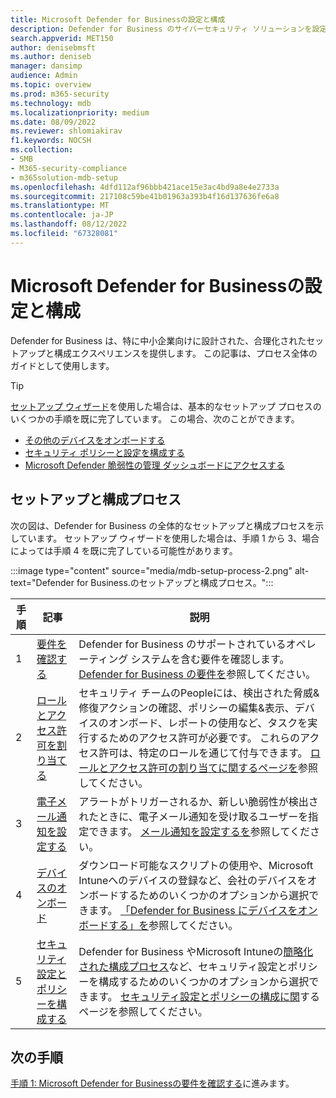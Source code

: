 ```yaml
---
title: Microsoft Defender for Businessの設定と構成
description: Defender for Business のサイバーセキュリティ ソリューションを設定する方法について説明します。 デバイスをオンボードし、ポリシーを確認し、必要に応じて設定を編集します。
search.appverid: MET150
author: denisebmsft
ms.author: deniseb
manager: dansimp
audience: Admin
ms.topic: overview
ms.prod: m365-security
ms.technology: mdb
ms.localizationpriority: medium
ms.date: 08/09/2022
ms.reviewer: shlomiakirav
f1.keywords: NOCSH
ms.collection:
- SMB
- M365-security-compliance
- m365solution-mdb-setup
ms.openlocfilehash: 4dfd112af96bbb421ace15e3ac4bd9a8e4e2733a
ms.sourcegitcommit: 217108c59be41b01963a393b4f16d137636fe6a8
ms.translationtype: MT
ms.contentlocale: ja-JP
ms.lasthandoff: 08/12/2022
ms.locfileid: "67328081"
---
```

# <a name="set-up-and-configure-microsoft-defender-for-business"></a>Microsoft Defender for Businessの設定と構成

Defender for Business は、特に中小企業向けに設計された、合理化されたセットアップと構成エクスペリエンスを提供します。 この記事は、プロセス全体のガイドとして使用します。

> [!TIP]
> [セットアップ ウィザード](mdb-use-wizard.md)を使用した場合は、基本的なセットアップ プロセスのいくつかの手順を既に完了しています。 この場合、次のことができます。
> - [その他のデバイスをオンボードする](mdb-onboard-devices.md)
> - [セキュリティ ポリシーと設定を構成する](mdb-configure-security-settings.md)
> - [Microsoft Defender 脆弱性の管理 ダッシュボードにアクセスする](mdb-view-tvm-dashboard.md)


## <a name="the-setup-and-configuration-process"></a>セットアップと構成プロセス

次の図は、Defender for Business の全体的なセットアップと構成プロセスを示しています。 セットアップ ウィザードを使用した場合は、手順 1 から 3、場合によっては手順 4 を既に完了している可能性があります。 

:::image type="content" source="media/mdb-setup-process-2.png" alt-text="Defender for Business.のセットアップと構成プロセス。":::

| 手順  | 記事 | 説明  |
|---------|---------|--------|
| 1 | [要件を確認する](mdb-requirements.md) | Defender for Business のサポートされているオペレーティング システムを含む要件を確認します。 [Defender for Business の要件を](mdb-requirements.md)参照してください。 |
| 2 | [ロールとアクセス許可を割り当てる](mdb-roles-permissions.md)     | セキュリティ チームのPeopleには、検出された脅威&修復アクションの確認、ポリシーの編集&表示、デバイスのオンボード、レポートの使用など、タスクを実行するためのアクセス許可が必要です。 これらのアクセス許可は、特定のロールを通じて付与できます。 [ロールとアクセス許可の割り当てに関するページを](mdb-roles-permissions.md)参照してください。        |
| 3 | [電子メール通知を設定する](mdb-email-notifications.md) | アラートがトリガーされるか、新しい脆弱性が検出されたときに、電子メール通知を受け取るユーザーを指定できます。 [メール通知を設定するを](mdb-email-notifications.md)参照してください。| 
| 4 | [デバイスのオンボード](mdb-onboard-devices.md)     | ダウンロード可能なスクリプトの使用や、Microsoft Intuneへのデバイスの登録など、会社のデバイスをオンボードするためのいくつかのオプションから選択できます。 [「Defender for Business にデバイスをオンボードする」を](mdb-onboard-devices.md)参照してください。         |
| 5 | [セキュリティ設定とポリシーを構成する](mdb-configure-security-settings.md) | Defender for Business やMicrosoft Intuneの[簡略化された構成プロセス](mdb-simplified-configuration.md)など、セキュリティ設定とポリシーを構成するためのいくつかのオプションから選択できます。 [セキュリティ設定とポリシーの構成に関](mdb-configure-security-settings.md)するページを参照してください。 |

## <a name="next-steps"></a>次の手順

[手順 1: Microsoft Defender for Businessの要件を確認する](mdb-requirements.md)に進みます。
